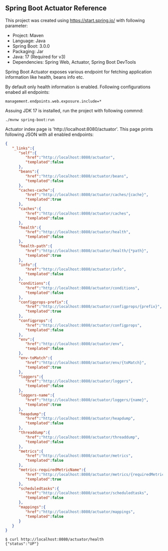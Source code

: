 ## Spring Boot Actuator Reference

This project was created using https://start.spring.io/ with following parameter:

* Project: Maven
* Language: Java
* Spring Boot: 3.0.0
* Packaging: Jar
* Java: 17 (Required for v3)
* Dependencies: Spring Web, Actuator, Spring Boot DevTools

Spring Boot Actuator exposes various endpoint for fetching application information like health, 
beans info etc.

By default only health information is enabled. Following configurations enabed all endpoints:

```
management.endpoints.web.exposure.include=*
```

Assuing JDK 17 is installed, run the project with following commnd:

```shell
./mvnw spring-boot:run
```

Actuator index page is 'http://localhost:8080/actuator'. This page prints following JSON with
all enabled endpoints:

```json
{
   "_links":{
      "self":{
         "href":"http://localhost:8080/actuator",
         "templated":false
      },
      "beans":{
         "href":"http://localhost:8080/actuator/beans",
         "templated":false
      },
      "caches-cache":{
         "href":"http://localhost:8080/actuator/caches/{cache}",
         "templated":true
      },
      "caches":{
         "href":"http://localhost:8080/actuator/caches",
         "templated":false
      },
      "health":{
         "href":"http://localhost:8080/actuator/health",
         "templated":false
      },
      "health-path":{
         "href":"http://localhost:8080/actuator/health/{*path}",
         "templated":true
      },
      "info":{
         "href":"http://localhost:8080/actuator/info",
         "templated":false
      },
      "conditions":{
         "href":"http://localhost:8080/actuator/conditions",
         "templated":false
      },
      "configprops-prefix":{
         "href":"http://localhost:8080/actuator/configprops/{prefix}",
         "templated":true
      },
      "configprops":{
         "href":"http://localhost:8080/actuator/configprops",
         "templated":false
      },
      "env":{
         "href":"http://localhost:8080/actuator/env",
         "templated":false
      },
      "env-toMatch":{
         "href":"http://localhost:8080/actuator/env/{toMatch}",
         "templated":true
      },
      "loggers":{
         "href":"http://localhost:8080/actuator/loggers",
         "templated":false
      },
      "loggers-name":{
         "href":"http://localhost:8080/actuator/loggers/{name}",
         "templated":true
      },
      "heapdump":{
         "href":"http://localhost:8080/actuator/heapdump",
         "templated":false
      },
      "threaddump":{
         "href":"http://localhost:8080/actuator/threaddump",
         "templated":false
      },
      "metrics":{
         "href":"http://localhost:8080/actuator/metrics",
         "templated":false
      },
      "metrics-requiredMetricName":{
         "href":"http://localhost:8080/actuator/metrics/{requiredMetricName}",
         "templated":true
      },
      "scheduledtasks":{
         "href":"http://localhost:8080/actuator/scheduledtasks",
         "templated":false
      },
      "mappings":{
         "href":"http://localhost:8080/actuator/mappings",
         "templated":false
      }
   }
}
```

```shell
$ curl http://localhost:8080/actuator/health
{"status":"UP"}
```